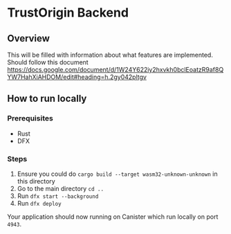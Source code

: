 # TrustOrigin Backend
## Overview
This will be filled with information about what features are implemented. Should follow this document https://docs.google.com/document/d/1W24Y622iy2hxvkh0bclEoatzR9af8QYW7HahXiAHDOM/edit#heading=h.2gy042pltgv

## How to run locally
### Prerequisites
- Rust
- DFX

### Steps
1. Ensure you could do `cargo build --target wasm32-unknown-unknown` in this directory
2. Go to the main directory `cd ..`
3. Run `dfx start --background`
4. Run `dfx deploy`

Your application should now running on Canister which run locally on port  `4943`.